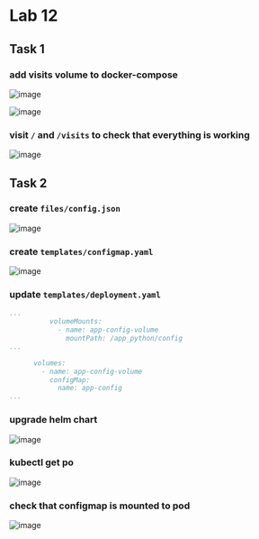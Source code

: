 # Lab 12

## Task 1

### add visits volume to docker-compose

![image](https://github.com/user-attachments/assets/15f8944f-c74e-49c8-8b02-0d7369410ae7)

![image](https://github.com/user-attachments/assets/7c78bc4b-706f-44a3-a0f6-cee3a5858e02)


### visit `/` and `/visits` to check that everything is working
![image](https://github.com/user-attachments/assets/a98221b3-da54-47c5-bc7a-2f14794b677f)


## Task 2

### create `files/config.json`

![image](https://github.com/user-attachments/assets/ff20cd66-f527-4033-a709-923691ea22ba)


### create `templates/configmap.yaml`

![image](https://github.com/user-attachments/assets/402f824e-7096-4b4e-93a1-ae8aa982df71)


### update `templates/deployment.yaml`

```yaml
...
          volumeMounts:
            - name: app-config-volume
              mountPath: /app_python/config
...

      volumes:
        - name: app-config-volume
          configMap:
            name: app-config
...
```

### upgrade helm chart

![image](https://github.com/user-attachments/assets/3e4856ab-5311-4fd7-a1f7-f5c93ed323e1)


### kubectl get po

![image](https://github.com/user-attachments/assets/6b953174-41e6-4364-baa3-873528287f2c)


### check that configmap is mounted to pod

![image](https://github.com/user-attachments/assets/dfa50a8b-87f0-4cce-82d3-50c3d693452f)
